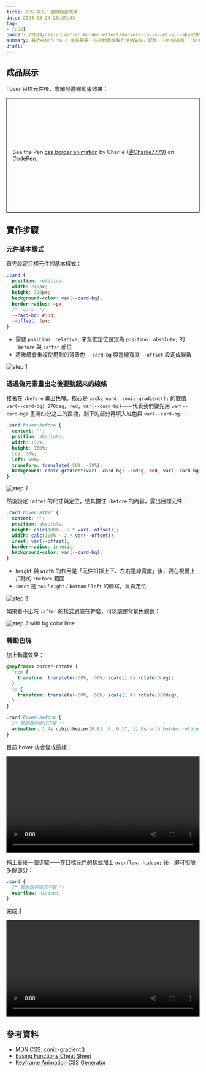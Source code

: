 ```yaml
---
title: CSS 筆記：邊線動畫效果
date: 2024-03-24 20:39:33
tag:
- [CSS]
banner: /2024/css-animation-border-effect/daniele-levis-pelusi--aEpe2N916c-unsplash.jpg
summary: 最近在做的 to c 產品需要一些小動畫來幫忙活絡氣氛，記錄一下如何透過 `:before` `:after` 以及 `conic-gradient()` 來做出邊線動畫效果 🪄
draft: 
---
```


## 成品展示

hover 目標元件後，會觸發邊線動畫效果：

<p class="codepen" data-height="300" data-theme-id="dark" data-default-tab="css,result" data-slug-hash="MWRmezy" data-user="Charlie7779" style="height: 300px; box-sizing: border-box; display: flex; align-items: center; justify-content: center; border: 2px solid; margin: 1em 0; padding: 1em;">
  <span>See the Pen <a href="https://codepen.io/Charlie7779/pen/MWRmezy">
  css border animation</a> by Charlie (<a href="https://codepen.io/Charlie7779">@Charlie7779</a>)
  on <a href="https://codepen.io">CodePen</a>.</span>
</p>
<script async src="https://cpwebassets.codepen.io/assets/embed/ei.js"></script>

## 實作步驟

### 元件基本樣式

首先設定目標元件的基本樣式：

```css
.card {
  position: relative;
  width: 240px;
  height: 320px;
  background-color: var(--card-bg);
  border-radius: 4px;
  /*  vars  */
  --card-bg: #333;
  --offset: 2px;
}
```

- 需要 `position: relative;` 來幫忙定位設定為 `position: absolute;` 的 `:before` 與 `:after` 部位
- 將後續會重複使用到的背景色 `--card-bg` 與邊線寬度 `--offset` 設定成變數

![step 1](/2024/css-animation-border-effect/step-1-base.png)

### 透過偽元素畫出之後要動起來的線條

接著在 `:before` 畫出色塊。核心是 `background: conic-gradient();` 的數值 `var(--card-bg) 270deg, red, var(--card-bg)`——代表我們要先用 `var(--card-bg)` 畫滿四分之三的區塊，剩下的部分再填入紅色與 `var(--card-bg)`：

```css
.card:hover:before {
  content: '';
  position: absolute;
  width: 150%;
  height: 150%;
  top: 50%;
  left: 50%;
  transform: translate(-50%, -50%);
  background: conic-gradient(var(--card-bg) 270deg, red, var(--card-bg));
}
```

![step 2](/2024/css-animation-border-effect/step-2-before.png)

然後設定 `:after` 的尺寸與定位，使其擋住 `:before` 的內容，露出目標元件：

```css
.card:hover:after {
  content: '';
  position: absolute;
  height: calc(100% - 2 * var(--offset));
  width: calc(100% - 2 * var(--offset));
  inset: var(--offset);
  border-radius: inherit;
  background-color: var(--card-bg);
}
```

- `height` 與 `width` 的作用是「元件扣掉上下、左右邊線寬度」後，要在視覺上扣除的 `:before` 範圍
- `inset` 是 `top` / `right` / `bottom` / `left` 的簡寫，負責定位

![step 3](/2024/css-animation-border-effect/step-3-after.png)

如果看不出來 `:after` 的樣式到底在幹麼，可以調整背景色觀察：

![step 3 with bg color lime](/2024/css-animation-border-effect/step-3-after-bg-lime.png)

### 轉動色塊

加上動畫效果：

```css
@keyframes border-rotate {
  from {
    transform: translate(-50%, -50%) scale(1.8) rotate(0deg);
  }
  to {
    transform: translate(-50%, -50%) scale(1.4) rotate(360deg);
  }
}
```

```css
.card:hover:before {
  /* 其餘既存樣式不變 */
  animation: 1.4s cubic-bezier(0.83, 0, 0.17, 1) 0s both border-rotate infinite;
}
```

目前 hover 後會變成這樣：

<video controls width="100%">
  <source src="/2024/css-animation-border-effect/hover-animation.mp4" type="video/mp4" />
</video>

補上最後一個步驟——在目標元件的樣式加上 `overflow: hidden;` 後，即可扣除多餘部分：

```css
.card {
  /* 其餘既存樣式不變 */
  overflow: hidden;
}
```

完成 🎉

<video controls width="100%">
  <source src="/2024/css-animation-border-effect/done.mp4" type="video/mp4" />
</video>

## 參考資料

- [MDN CSS: conic-gradient()](https://developer.mozilla.org/en-US/docs/Web/CSS/gradient/conic-gradient)
- [Easing Functions Cheat Sheet](https://easings.net/)
- [Keyframe Animation CSS Generator](https://webcode.tools/css-generator/keyframe-animation)
